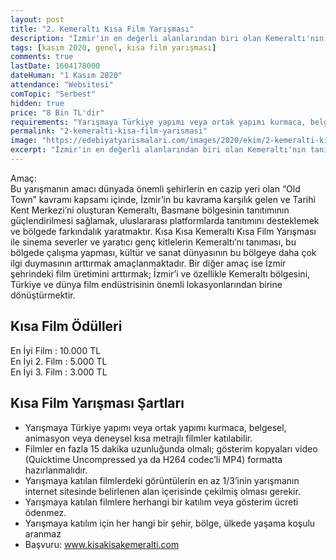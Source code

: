 ```yaml
---
layout: post
title: "2. Kemeraltı Kısa Film Yarışması"
description: "İzmir'in en değerli alanlarından biri olan Kemeraltı'nın tanıtımı ve bilinirliliğinin artırılması, İzmir'de film üretiminin büyütülmesi, İzmir'i ve özellikle Kemeraltı bölgesini, Türkiye ve dünya film endüstrisinin önemli lokasyonlarından birine dönüştürmek için gerçekleştirdiğimiz Kısa Film Yarışması çerçevesinde uzunluğu en fazla 15 dk olacak filmlerinizi bekliyoruz."
tags: [kasım 2020, genel, kısa film yarışması]
comments: true
lastDate: 1604178000  
dateHuman: "1 Kasım 2020"
attendance: "Websitesi"
comTopic: "Serbest"
hidden: true
price: "8 Bin TL'dir"
requirements: "Yarışmaya Türkiye yapımı veya ortak yapımı kurmaca, belgesel, animasyon veya deneysel kısa metrajlı filmler katılabilir"
permalink: "2-kemeralti-kisa-film-yarismasi"
image: "https://edebiyatyarismalari.com/images/2020/ekim/2-kemeralti-kisa-film-yarismasi.png"
excerpt: "İzmir'in en değerli alanlarından biri olan Kemeraltı'nın tanıtımı ve bilinirliliğinin artırılması, İzmir'de film üretiminin büyütülmesi, İzmir'i ve özellikle Kemeraltı bölgesini, Türkiye ve dünya film endüstrisinin önemli lokasyonlarından birine dönüştürmek için gerçekleştirdiğimiz Kısa Film Yarışması çerçevesinde uzunluğu en fazla 15 dk olacak filmlerinizi bekliyoruz."
---
```


Amaç:  
Bu yarışmanın amacı dünyada önemli şehirlerin en cazip yeri olan “Old Town” kavramı kapsamı içinde, İzmir’in bu kavrama karşılık gelen ve Tarihi Kent Merkezi’ni oluşturan Kemeraltı, Basmane bölgesinin tanıtımının güçlendirilmesi sağlamak, uluslararası platformlarda tanıtımını desteklemek ve bölgede farkındalık yaratmaktır. 
Kısa Kısa Kemeraltı Kısa Film Yarışması ile sinema severler ve yaratıcı genç kitlelerin Kemeraltı’nı tanıması, bu bölgede çalışma yapması, kültür ve sanat dünyasının bu bölgeye daha çok ilgi duymasının arttırmak amaçlanmaktadır.
Bir diğer amaç ise İzmir şehrindeki film üretimini arttırmak; İzmir’i ve özellikle Kemeraltı bölgesini, Türkiye ve dünya film endüstrisinin önemli lokasyonlarından birine dönüştürmektir.

## Kısa Film Ödülleri
En İyi Film : 10.000 TL  
En İyi 2. Film : 5.000 TL  
En İyi 3. Film : 3.000 TL  

## Kısa Film Yarışması Şartları
- Yarışmaya Türkiye yapımı veya ortak yapımı kurmaca, belgesel, animasyon veya deneysel kısa metrajlı filmler katılabilir.
- Filmler en fazla 15 dakika uzunluğunda olmalı; gösterim kopyaları video (Quicktime Uncompressed ya da H264 codec’li MP4) formatta hazırlanmalıdır.
- Yarışmaya katılan filmlerdeki görüntülerin en az 1/3’inin yarışmanın internet sitesinde
belirlenen alan içerisinde çekilmiş olması gerekir.
- Yarışmaya katılan filmlere herhangi bir katılım veya gösterim ücreti ödenmez.
- Yarışmaya katılım için her hangi bir şehir, bölge, ülkede yaşama koşulu aranmaz
- Başvuru: www.kisakisakemeralti.com